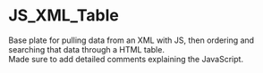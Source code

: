 # JS_XML_Table
Base plate for pulling data from an XML with JS, then ordering and searching that data through a HTML table.
<br>
Made sure to add detailed comments explaining the JavaScript.
